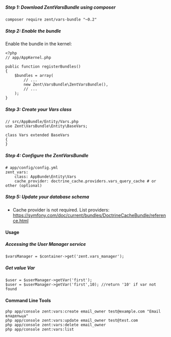 ##### Step 1: Download ZentVarsBundle using composer 
``
composer require zent/vars-bundle "~0.2"
``
##### Step 2: Enable the bundle
Enable the bundle in the kernel:
````
<?php
// app/AppKernel.php

public function registerBundles()
{
    $bundles = array(
        // ...
        new Zent\VarsBundle\ZentVarsBundle(),
        // ...
    );
}
````

##### Step 3: Create your Vars class
````
// src/AppBundle/Entity/Vars.php
use Zent\VarsBundle\Entity\BaseVars;

class Vars extended BaseVars
{
}
````

##### Step 4: Configure the ZentVarsBundle

````
# app/config/config.yml
zent_vars:
    class: AppBunde\Entity\Vars
    cache_provider: doctrine_cache.providers.vars_query_cache # or other (optional)

````

##### Step 5: Update your database schema
- Cache provider is not required. 
List providers: https://symfony.com/doc/current/bundles/DoctrineCacheBundle/reference.html

#### Usage

##### Accessing the User Manager service
``
$varsManager = $container->get('zent.vars_manager');
``
##### Get value Var
````
$user = $userManager->getVar('first');
$user = $userManager->getVar('first',10); //return '10' if var not found 
````

#### Command Line Tools
````
php app/console zent:vars:create email_owner test@example.com "Email владельца"
php app/console zent:vars:update email_owner test@test.com
php app/console zent:vars:delete email_owner
php app/console zent:vars:list
````